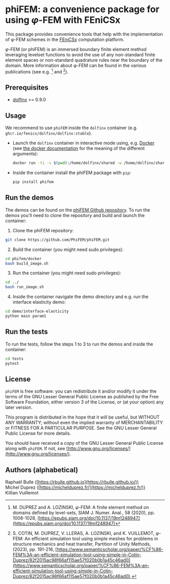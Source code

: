 # phiFEM: a convenience package for using $\varphi$-FEM with FEniCSx

This package provides convenience tools that help with the implementation of φ-FEM schemes in the [FEniCSx](https://fenicsproject.org/) computation platform.

$\varphi$-FEM (or phiFEM) is an immersed boundary finite element method leveraging levelset functions to avoid the use of any non-standard finite element spaces or non-standard quadrature rules near the boundary of the domain.
More information about φ-FEM can be found in the various publications (see e.g. [^1] and [^2]).

[^1]: M. DUPREZ and A. LOZINSKI, $\varphi$-FEM: A finite element method on domains defined by level-sets, SIAM J. Numer. Anal., 58 (2020), pp. 1008-1028, [https://epubs.siam.org/doi/10.1137/19m1248947](https://epubs.siam.org/doi/10.1137/19m1248947)  
[^2]: S. COTIN, M. DUPREZ, V. LLERAS, A. LOZINSKI, and K. VUILLEMOT, $\varphi$-FEM: An efficient simulation tool using simple meshes for problems in structure mechanics and heat transfer, Partition of Unity Methods, (2023), pp. 191-216, [https://www.semanticscholar.org/paper/%CF%86-FEM%3A-an-efficient-simulation-tool-using-simple-in-Cotin-Duprez/82f2015ac98f66af115ae57f020b0b1a45c46ad0](https://www.semanticscholar.org/paper/%CF%86-FEM%3A-an-efficient-simulation-tool-using-simple-in-Cotin-Duprez/82f2015ac98f66af115ae57f020b0b1a45c46ad0),

## Prerequisites

- [dolfinx](https://github.com/FEniCS/dolfinx) >= 0.9.0

## Usage

We recommend to use `phiFEM` inside the `dolfinx` container (e.g. `ghcr.io/fenics/dolfinx/dolfinx:stable`).

- Launch the `dolfinx` container in interactive mode using, e.g. [Docker](https://www.docker.com/) (see [the docker documentation](https://docs.docker.com/reference/cli/docker/container/run/) for the meaning of the different arguments):  
  ```bash
  docker run -ti -v $(pwd):/home/dolfinx/shared -w /home/dolfinx/shared dolfinx/dolfinx:stable
  ```
- Inside the container install the phiFEM package with `pip`:  
  ```bash
  pip install phifem
  ``` 

## Run the demos

The demos can be found on the [phiFEM Github repository](https://github.com/PhiFEM/phiFEM).
To run the demos you'll need to clone the repository and build and launch the container:

1) Clone the phiFEM repository:
  
  ```bash
  git clone https://github.com/PhiFEM/phiFEM.git
  ```

2) Build the container (you might need sudo privileges):

  ```bash
  cd phifem/docker
  bash build_image.sh
  ```

3) Run the container (you might need sudo privileges):

  ```bash
  cd ../
  bash run_image.sh
  ```

4) Inside the container navigate the demo directory and e.g. run the interface elasticity demo:

  ```bash
  cd demo/interface-elasticity
  python main param1
  ```

## Run the tests

To run the tests, follow the steps 1 to 3 to run the demos and inside the container:

```bash
cd tests
pytest
```

## License

`phiFEM` is free software: you can redistribute it and/or modify it under the terms of the GNU Lesser General Public License as published by the Free Software Foundation, either version 3 of the License, or (at your option) any later version.

This program is distributed in the hope that it will be useful, but WITHOUT ANY WARRANTY; without even the implied warranty of MERCHANTABILITY or FITNESS FOR A PARTICULAR PURPOSE. See the GNU Lesser General Public License for more details.

You should have received a copy of the GNU Lesser General Public License along with `phiFEM`. If not, see [http://www.gnu.org/licenses/](http://www.gnu.org/licenses/).

## Authors (alphabetical)

Raphaël Bulle ([https://rbulle.github.io](https://rbulle.github.io/))  
Michel Duprez ([https://michelduprez.fr/](https://michelduprez.fr/))  
Killian Vuillemot
